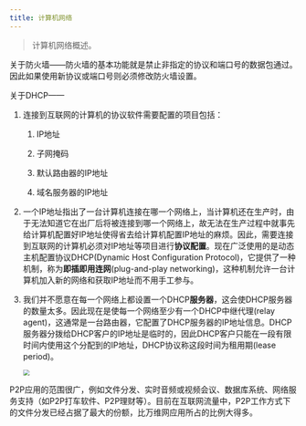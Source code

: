 ```yaml
---
title: 计算机网络
---
```


> 计算机网络概述。

关于防火墙——防火墙的基本功能就是禁止非指定的协议和端口号的数据包通过。因此如果使用新协议或端口号则必须修改防火墙设置。

关于DHCP——

1. 连接到互联网的计算机的协议软件需要配置的项目包括：

    1. IP地址

    2. 子网掩码

    3. 默认路由器的IP地址

    4. 域名服务器的IP地址

2. 一个IP地址指出了一台计算机连接在哪一个网络上，当计算机还在生产时，由于无法知道它在出厂后将被连接到哪一个网络上，故无法在生产过程中就事先给计算机配置好IP地址使得省去给计算机配置IP地址的麻烦。因此，需要连接到互联网的计算机必须对IP地址等项目进行**协议配置**。现在广泛使用的是动态主机配置协议DHCP(Dynamic Host Configuration Protocol)，它提供了一种机制，称为**即插即用连网**(plug-and-play networking)，这种机制允许一台计算机加入新的网络和获取IP地址而不用手工参与。

3. 我们并不愿意在每一个网络上都设置一个DHCP**服务器**，这会使DHCP服务器的数量太多。因此现在是使每一个网络至少有一个DHCP中继代理(relay agent)，这通常是一台路由器，它配置了DHCP服务器的IP地址信息。DHCP服务器分拨给DHCP客户的IP地址是临时的，因此DHCP客户只能在一段有限时间内使用这个分配到的IP地址，DHCP协议称这段时间为租用期(lease period)。

    <img src="https://figure-bed.chua-n.com/notebook/杂技/计算机网络/64.png" style="zoom:67%;" />

P2P应用的范围很广，例如文件分发、实时音频或视频会议、数据库系统、网络服务支持（如P2P打车软件、P2P理财等）。目前在互联网流量中，P2P工作方式下的文件分发已经占据了最大的份额，比万维网应用所占的比例大得多。
